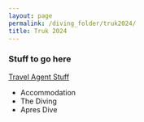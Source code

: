 ```yaml
---
layout: page
permalink: /diving_folder/truk2024/
title: Truk 2024
---
```


### Stuff to go here

[Travel Agent Stuff](https://stuartmonro.github.io/diving_folder/travelagent 'Tour Details')
- Accommodation
- The Diving
- Apres Dive

